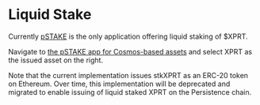 # Liquid Stake

Currently [pSTAKE](https://pstake.finance) is the only application offering liquid staking of $XPRT.&#x20;

Navigate to [the pSTAKE app for Cosmos-based assets](https://cosmos.pstake.finance/) and select XPRT as the issued asset on the right.&#x20;

Note that the current implementation issues stkXPRT as an ERC-20 token on Ethereum. Over time, this implementation will be deprecated and migrated to enable issuing of liquid staked XPRT on the Persistence chain.&#x20;
